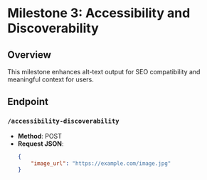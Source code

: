 # Milestone 3: Accessibility and Discoverability

## Overview
This milestone enhances alt-text output for SEO compatibility and meaningful context for users.

## Endpoint

### `/accessibility-discoverability`
- **Method**: POST
- **Request JSON**:
    ```json
    {
        "image_url": "https://example.com/image.jpg"
    }
    ``` 
